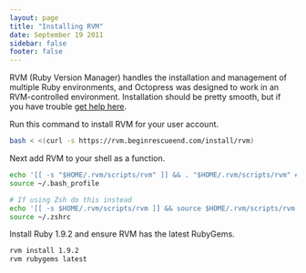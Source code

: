 ```yaml
---
layout: page
title: "Installing RVM"
date: September 19 2011
sidebar: false
footer: false
---
```


RVM (Ruby Version Manager) handles the installation and management of multiple Ruby environments, and Octopress was designed to work in an RVM-controlled environment.
Installation should be pretty smooth, but if you have trouble [get help here](https://rvm.beginrescueend.com/support/).

Run this command to install RVM for your user account.

```sh
bash < <(curl -s https://rvm.beginrescueend.com/install/rvm)
```

Next add RVM to your shell as a function.

```sh
echo '[[ -s "$HOME/.rvm/scripts/rvm" ]] && . "$HOME/.rvm/scripts/rvm" # Load RVM function' >> ~/.bash_profile
source ~/.bash_profile

# If using Zsh do this instead
echo '[[ -s $HOME/.rvm/scripts/rvm ]] && source $HOME/.rvm/scripts/rvm' >> ~/.zshrc
source ~/.zshrc
```

Install Ruby 1.9.2 and ensure RVM has the latest RubyGems.

```sh
rvm install 1.9.2
rvm rubygems latest
```
